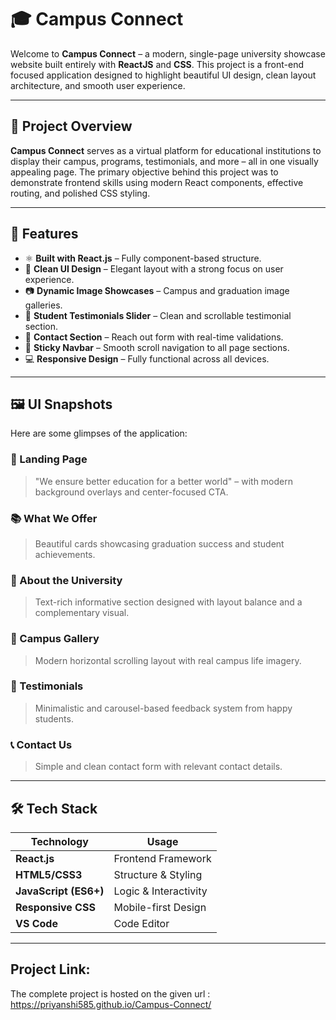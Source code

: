 # 🎓 Campus Connect

Welcome to **Campus Connect** – a modern, single-page university showcase website built entirely with **ReactJS** and **CSS**. This project is a front-end focused application designed to highlight beautiful UI design, clean layout architecture, and smooth user experience.


---

## 📌 Project Overview   

**Campus Connect** serves as a virtual platform for educational institutions to display their campus, programs, testimonials, and more – all in one visually appealing page. The primary objective behind this project was to demonstrate frontend skills using modern React components, effective routing, and polished CSS styling.

---

## 🚀 Features

- ⚛️ **Built with React.js** – Fully component-based structure.
- 🎨 **Clean UI Design** – Elegant layout with a strong focus on user experience.
- 📷 **Dynamic Image Showcases** – Campus and graduation image galleries.
- 💬 **Student Testimonials Slider** – Clean and scrollable testimonial section.
- 📍 **Contact Section** – Reach out form with real-time validations.
- 🧭 **Sticky Navbar** – Smooth scroll navigation to all page sections.
- 💻 **Responsive Design** – Fully functional across all devices.

---

## 🖼️ UI Snapshots

Here are some glimpses of the application:

### 🏫 Landing Page
> "We ensure better education for a better world" – with modern background overlays and center-focused CTA.

### 📚 What We Offer
> Beautiful cards showcasing graduation success and student achievements.

### 🧠 About the University
> Text-rich informative section designed with layout balance and a complementary visual.

### 🌄 Campus Gallery
> Modern horizontal scrolling layout with real campus life imagery.

### 💬 Testimonials
> Minimalistic and carousel-based feedback system from happy students.

### 📞 Contact Us
> Simple and clean contact form with relevant contact details.

---

## 🛠️ Tech Stack

| Technology           | Usage |
|----------------------|-------|
| **React.js**         | Frontend Framework |
| **HTML5/CSS3**       | Structure & Styling |
| **JavaScript (ES6+)**| Logic & Interactivity |
| **Responsive CSS**   | Mobile-first Design |
| **VS Code**          | Code Editor |

---

##  Project Link:
The complete project is hosted on the given url :  https://priyanshi585.github.io/Campus-Connect/



 
 
 
